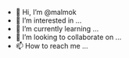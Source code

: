 - 👋 Hi, I’m @malmok
- 👀 I’m interested in ...
- 🌱 I’m currently learning ...
- 💞️ I’m looking to collaborate on ...
- 📫 How to reach me ...

<!---
malmok/malmok is a ✨ special ✨ repository because its `README.md` (this file) appears on your GitHub profile.
You can click the Preview link to take a look at your changes.
--->
